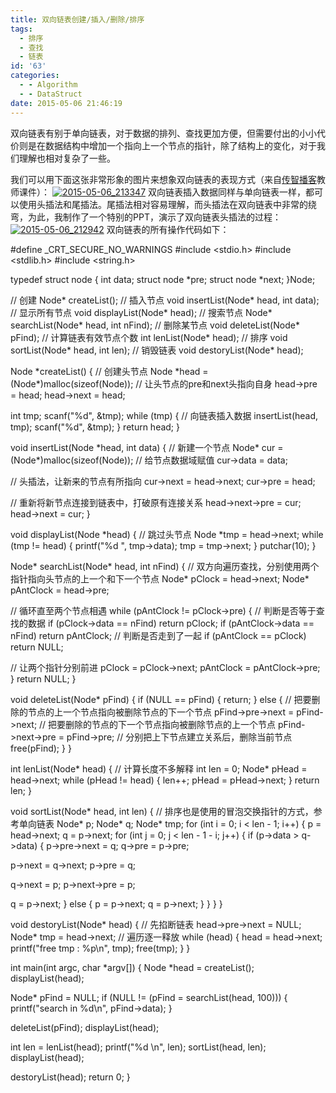 ```yaml
---
title: 双向链表创建/插入/删除/排序
tags:
  - 排序
  - 查找
  - 链表
id: '63'
categories:
  - - Algorithm
  - - DataStruct
date: 2015-05-06 21:46:19
---
```


双向链表有别于单向链表，对于数据的排列、查找更加方便，但需要付出的小小代价则是在数据结构中增加一个指向上一个节点的指针，除了结构上的变化，对于我们理解也相对复杂了一些。
<!-- more -->
我们可以用下面这张非常形象的图片来想象双向链表的表现方式（来自[传智播客](http://www.itcast.cn)教师课件）： [![2015-05-06_213347](http://www.mycode.net.cn/wp-content/uploads/2015/05/2015-05-06_213347.png)](http://www.mycode.net.cn/wp-content/uploads/2015/05/2015-05-06_213347.png) 双向链表插入数据同样与单向链表一样，都可以使用头插法和尾插法。尾插法相对容易理解，而头插法在双向链表中非常的绕弯，为此，我制作了一个特别的PPT，演示了双向链表头插法的过程： [![2015-05-06_212942](http://www.mycode.net.cn/wp-content/uploads/2015/05/2015-05-06_212942.gif)](http://www.mycode.net.cn/wp-content/uploads/2015/05/2015-05-06_212942.gif) 双向链表的所有操作代码如下：

#define \_CRT\_SECURE\_NO\_WARNINGS
#include <stdio.h>
#include <stdlib.h>
#include <string.h>

typedef struct node
{
int data;
struct node \*pre;
struct node \*next;
}Node;

// 创建
Node\* createList();
// 插入节点
void insertList(Node\* head, int data);
// 显示所有节点
void displayList(Node\* head);
// 搜索节点
Node\* searchList(Node\* head, int nFind);
// 删除某节点
void deleteList(Node\* pFind);
// 计算链表有效节点个数
int lenList(Node\* head);
// 排序
void sortList(Node\* head, int len);
// 销毁链表
void destoryList(Node\* head);

Node \*createList()
{
// 创建头节点
Node \*head = (Node\*)malloc(sizeof(Node));
// 让头节点的pre和next头指向自身
head->pre = head;
head->next = head;

int tmp;
scanf("%d", &tmp);
while (tmp)
{
// 向链表插入数据
insertList(head, tmp);
scanf("%d", &tmp);
}
return head;
}

void insertList(Node \*head, int data)
{
// 新建一个节点
Node\* cur = (Node\*)malloc(sizeof(Node));
// 给节点数据域赋值
cur->data = data;

// 头插法，让新来的节点有所指向
cur->next = head->next;
cur->pre  = head;

// 重新将新节点连接到链表中，打破原有连接关系
head->next->pre = cur;
head->next = cur;
}

void displayList(Node \*head)
{
// 跳过头节点
Node \*tmp = head->next;
while (tmp != head)
{
printf("%d ", tmp->data);
tmp = tmp->next;
}
putchar(10);
}

Node\* searchList(Node\* head, int nFind)
{
// 双方向遍历查找，分别使用两个指针指向头节点的上一个和下一个节点
Node\* pClock = head->next;
Node\* pAntClock = head->pre;

// 循环直至两个节点相遇
while (pAntClock != pClock->pre)
{
// 判断是否等于查找的数据
if (pClock->data == nFind)
return pClock;
if (pAntClock->data == nFind)
return pAntClock;
// 判断是否走到了一起
if (pAntClock == pClock)
return NULL;

// 让两个指针分别前进
pClock = pClock->next;
pAntClock = pAntClock->pre;
}
return NULL;
}

void deleteList(Node\* pFind)
{
if (NULL == pFind)
{
return;
}
else
{
// 把要删除的节点的上一个节点指向被删除节点的下一个节点
pFind->pre->next = pFind->next;
// 把要删除的节点的下一个节点指向被删除节点的上一个节点
pFind->next->pre = pFind->pre;
// 分别把上下节点建立关系后，删除当前节点
free(pFind);
}
}

int lenList(Node\* head)
{
// 计算长度不多解释
int len = 0;
Node\* pHead = head->next;
while (pHead != head)
{
len++;
pHead = pHead->next;
}
return len;
}

void sortList(Node\* head, int len)
{
// 排序也是使用的冒泡交换指针的方式，参考单向链表
Node\* p;
Node\* q;
Node\* tmp;
for (int i = 0; i < len - 1; i++)
{
p = head->next;
q = p->next;
for (int j = 0; j < len - 1 - i; j++)
{
if (p->data > q->data)
{
p->pre->next = q;
q->pre = p->pre;

p->next = q->next;
p->pre = q;

q->next = p;
p->next->pre = p;

q = p->next;
}
else
{
p = p->next;
q = p->next;
}
}
}
}

void destoryList(Node\* head)
{
// 先掐断链表
head->pre->next = NULL;
Node\* tmp = head->next;
// 遍历逐一释放
while (head)
{
head = head->next;
printf("free tmp : %p\\n", tmp);
free(tmp);
}
}

int main(int argc, char \*argv\[\])
{
Node \*head = createList();
displayList(head);

Node\* pFind = NULL;
if (NULL != (pFind = searchList(head, 100)))
{
printf("search in %d\\n", pFind->data);
}

deleteList(pFind);
displayList(head);

int len = lenList(head);
printf("%d \\n", len);
sortList(head, len);
displayList(head);

destoryList(head);
return 0;
}
